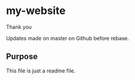 # my-website

Thank you


Updates made on master on Github before rebase.

## Purpose

This file is just a readme file.

